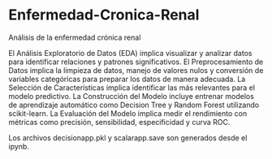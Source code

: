 # Enfermedad-Cronica-Renal
Análisis de la enfermedad crónica renal

El Análisis Exploratorio de Datos (EDA) implica visualizar y analizar datos para identificar relaciones y patrones significativos. El Preprocesamiento de Datos implica la limpieza de datos, manejo de valores nulos y conversión de variables categóricas para preparar los datos de manera adecuada. La Selección de Características implica identificar las más relevantes para el modelo predictivo. La Construcción del Modelo incluye entrenar modelos de aprendizaje automático como Decision Tree y Random Forest utilizando scikit-learn. La Evaluación del Modelo implica medir el rendimiento con métricas como precisión, sensibilidad, especificidad y curva ROC. 

Los archivos decisionapp.pkl y scalarapp.save son generados desde el ipynb.
